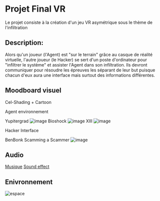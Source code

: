 # Projet Final VR

Le projet consiste à la création d'un jeu VR asymétrique sous le thème de l'infiltration

## Description:
Alors qu'un joueur (l'Agent) est "sur le terrain" grâce au casque de réalité virtuelle, l'autre joueur (le Hacker) se sert d'un poste d'ordinateur pour "infiltrer le système" et assister l'Agent dans son infiltration. Ils devront communiquer pour résoudre les épreuves les séparant de leur but puisque chacun d'eux aura une interface mais surtout des informations différentes. 

## Moodboard visuel
Cel-Shading + Cartoon

Agent environnement

Yupitergrad
![image](https://github.com/RaphBarniques/projet-vr/assets/94623626/00bd7342-a358-4390-8264-e69f7b434630)
Bioshock
![image](https://github.com/RaphBarniques/projet-vr/assets/94623626/c7939195-00a5-4ed2-b4d2-3404da21b9fc)
XIII
![image](https://github.com/RaphBarniques/projet-vr/assets/94623626/89cea7ce-d310-42f3-9947-9a8d390b693e)


Hacker Interface

BenBonk Scamming a Scammer
![image](https://github.com/RaphBarniques/projet-vr/assets/94623626/924d0193-abd2-46a6-942a-b088d255df21)


## Audio
[Musique](https://youtu.be/qgCrJfKJzxU?si=PfIR99uE95eXwbJz)
[Sound effect](https://youtu.be/OOOm7jZicEg?si=0FtyFITP6Fif3zRG)

## Enivronnement
![espace](https://github.com/RaphBarniques/projet-vr/assets/94623626/b3c637ea-3fd0-409e-a107-d098558bc023)
